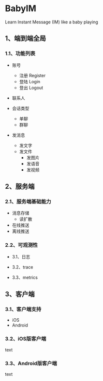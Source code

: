 # BabyIM
Learn Instant Message (IM) like a baby playing

## 1、端到端全局

### 1.1、功能列表

- 账号
  - 注册 Register
  - 登陆 Login
  - 登出 Logout
- 联系人

- 会话类型
  - 单聊
  - 群聊
- 发消息
  - 发文字
  - 发文件
    - 发图片
    - 发语音
    - 发视频

## 2、服务端

### 2.1、服务端基础能力

- 消息存储
  - 读扩散
- 在线推送
- 离线推送

### 2.2、可观测性

- 3.1、日志

- 3.2、trace

- 3.3、metrics

## 3、客户端

### 3.1、客户端支持

- iOS
- Android

### 3.2、iOS版客户端

text

### 3.3、Android版客户端

text
